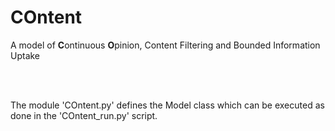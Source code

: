# COntent
A model of **C**ontinuous **O**pinion, Content Filtering and Bounded Information Uptake

<br />
<br />

The module 'COntent.py' defines the Model class which can be executed as done in the 'COntent_run.py' script.
